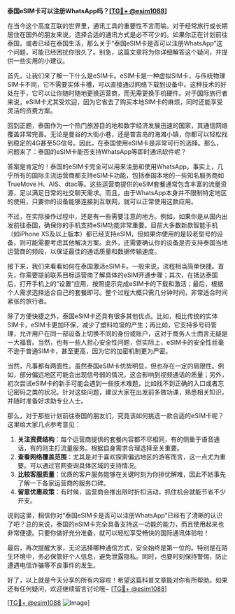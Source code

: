 **泰国eSIM卡可以注册WhatsApp吗？[[TG💪+ @esim1088](https://t.me/s/esim1088)]**

在当今这个高度互联的世界里，通讯工具的重要性不言而喻。对于经常旅行或长期居住在国外的朋友来说，选择合适的通讯方式是必不可少的。如果你正在计划前往泰国，或者已经在泰国生活，那么关于“泰国eSIM卡是否可以注册WhatsApp”这个问题，可能已经困扰你很久了。别急，这篇文章将为你详细解答这个疑问，并提供一些实用的小建议。

首先，让我们来了解一下什么是eSIM卡。eSIM卡是一种虚拟SIM卡，与传统物理SIM卡不同，它不需要实体卡槽，可以直接通过网络下载到设备中。这种技术的好处在于，它可以让你随时随地更换运营商，而无需更换手机硬件。对于国际旅行者来说，eSIM卡尤其受欢迎，因为它省去了购买本地SIM卡的麻烦，同时还能享受灵活的资费方案。

回到正题，泰国作为一个热门旅游目的地和数字经济发展迅速的国家，其通信网络覆盖非常完善。无论是曼谷的大街小巷，还是普吉岛的海滩小镇，你都可以轻松找到稳定的4G甚至5G信号。因此，在泰国使用eSIM卡是非常可行的选择。那么，问题来了：泰国的eSIM卡能否支持WhatsApp等即时通讯软件呢？

答案是肯定的！泰国的eSIM卡完全可以用来注册和使用WhatsApp。事实上，几乎所有的国际主流运营商都支持eSIM卡功能，包括泰国本地的一些知名服务商如TrueMove H、AIS、dtac等。这些运营商提供的eSIM套餐通常包含丰富的流量资源，足以满足日常的社交聊天需求。而且，由于WhatsApp本身并不限制特定地区的使用，只要你的设备能够连接到互联网，就可以正常使用这款应用。

不过，在实际操作过程中，还是有一些需要注意的地方。例如，如果你是从国内出发前往泰国，确保你的手机支持eSIM功能非常重要。目前大多数新款智能手机（如iPhone XS及以上版本）都已经支持eSIM，但如果你使用的是较老型号的设备，则可能需要考虑其他解决方案。此外，还需要确认你的设备是否支持泰国当地运营商的频段，以保证最佳的通话质量和数据传输速度。

接下来，我们来看看如何在泰国激活eSIM卡。一般来说，流程相当简单快捷。首先，你需要提前联系目标运营商了解具体的eSIM开通步骤；其次，在抵达泰国后，打开手机上的“设置”应用，按照提示完成eSIM卡的下载和激活；最后，根据个人需求选择适合自己的套餐即可。整个过程大概只需几分钟时间，非常适合时间紧张的旅行者。

除了方便快捷之外，泰国eSIM卡还具有很多其他优点。比如，相比传统的实体SIM卡，eSIM卡更加环保，减少了塑料垃圾的产生；再比如，它支持多号码管理，允许用户在同一部设备上切换不同的身份或账户，这对于商务人士而言无疑是一大福音。当然，也有一些人担心安全性问题，但实际上，eSIM卡的安全性丝毫不逊于普通SIM卡，甚至更高，因为它的加密机制更为严密。

当然，凡事都有两面性。虽然泰国eSIM卡优势明显，但也存在一定的局限性。例如，部分偏远地区可能会出现信号弱的情况，这会影响到视频通话的质量；另外，初次尝试eSIM卡的新手可能会遇到一些技术难题，比如找不到正确的入口或者忘记密码之类的状况。针对这些问题，建议大家在出发前多做功课，熟悉相关知识，并随时准备好求助专业人士。

那么，对于那些计划前往泰国的朋友们，究竟该如何挑选一款合适的eSIM卡呢？这里给大家几点参考意见：

1. **关注资费结构**：每个运营商提供的套餐内容都不尽相同，有的侧重于语音通话，有的则主打流量服务。根据自身需求合理选择至关重要。
2. **查看网络覆盖范围**：尤其是对于喜欢探索偏远地区的游客而言，这一点尤为重要。可以通过官网查询具体区域的支持情况。
3. **比较客服质量**：优质的客户服务能够在关键时刻为你排忧解难，因此不妨事先了解一下各家运营商的服务口碑。
4. **留意优惠政策**：有时候，运营商会推出限时折扣活动，抓住机会就能节省不少开支。

说到这里，相信你对“泰国eSIM卡是否可以注册WhatsApp”已经有了清晰的认识了吧？总的来说，泰国的eSIM卡完全具备支持这一功能的能力，而且使用起来也非常便捷。只要你做好充分准备，就可以轻松享受畅快的国际通讯体验啦！

最后，再次提醒大家，无论选择哪种通信方式，安全始终是第一位的。特别是在陌生环境中，务必保管好个人信息，避免泄露隐私。同时，也要时刻保持警惕，防止遭遇电信诈骗等不良事件的发生。

好了，以上就是今天分享的所有内容啦！希望这篇科普文章能对你有所帮助。如果还有任何疑问，欢迎继续留言讨论哦~ [[TG💪+ @esim1088](https://t.me/s/esim1088)] 

[[TG💪+ @esim1088](https://t.me/s/esim1088) ![Image](https://i.postimg.cc/4NQfJmqS/Snipaste-2025-05-13-00-14-12.png)]